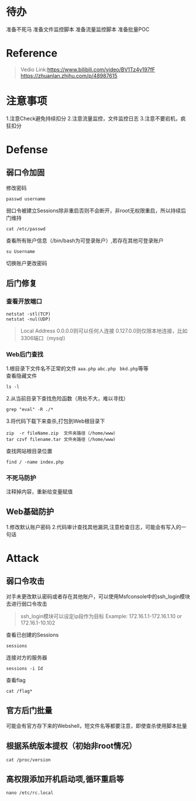 # 待办
准备不死马
准备文件监控脚本
准备流量监控脚本
准备批量POC
# Reference
> Vedio Link:https://www.bilibili.com/video/BV1Tz4y197fF
> https://zhuanlan.zhihu.com/p/48987615
# 注意事项
1.注意Check避免持续扣分
2.注意流量监控，文件监控日志
3.注意不要宕机，疯狂扣分
# Defense
## 弱口令加固
修改密码
```
passwd username
```
弱口令被建立Sessions除非重启否则不会断开，非root无权限重启，所以持续后门维持
```
cat /etc/passwd 
``` 
查看所有账户信息（/bin/bash为可登录账户）,若存在其他可登录账户
```
su Username
```
切换账户更改密码

## 后门修复
### 查看开放端口
```
netstat -stl(TCP)
netstat -nul(UDP)
``` 
>  Local Address 0.0.0.0则可以任何人连接 0.127.0.0则仅限本地连接，比如3306端口（mysql）  
### Web后门查找
1.根目录下文件名不正常的文件 `aaa.php` `abc.php ` `bkd.php`等等   
查看隐藏文件
```
ls -l
```
2.从当前目录下查找危险函数（用处不大，难以寻找）
```
grep "eval" -R ./*
```
3.将代码下载下来查杀,打包到Web根目录下
```
zip  -r fileName.zip  文件夹路径（/home/www）
tar czvf filename.tar 文件夹路径（/home/www）
```
查找网站根目录位置
```
find / -name index.php
```
### 不死马防护
注释掉内容，重新给变量赋值
## Web基础防护
1.修改默认账户密码
2.代码审计查找其他漏洞,注意检查日志，可能会有写入的一句话
# Attack
## 弱口令攻击
对手未更改默认密码或者存在其他账户，可以使用Msfconsole中的ssh_login模块去进行弱口令攻击
> ssh_login模块可以设定ip段作为目标 Example: 172.16.1.1-172.16.1.10 or 172.16.1-10.102


查看已创建的Sessions
```
sessions
```
连接对方的服务器
```
sessions -i Id
```
查看flag
```
cat /flag*
```
## 官方后门批量
可能会有官方存下来的Webshell，短文件名等都要注意，即使查杀使用脚本批量
## 根据系统版本提权（初始非root情况）
```
cat /proc/version
```

## 高权限添加开机启动项,循环重启等
```
nano /etc/rc.local
```
